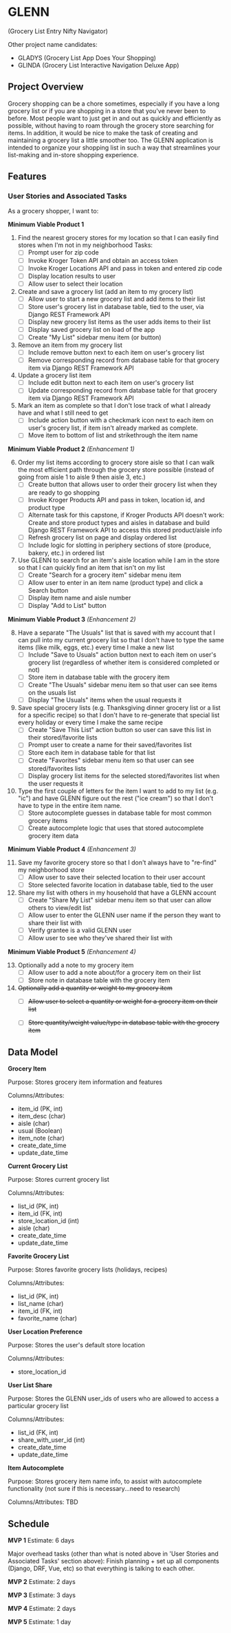 # GLENN
(Grocery List Entry Nifty Navigator)

Other project name candidates:
- GLADYS (Grocery List App Does Your Shopping)
- GLINDA (Grocery List Interactive Navigation Deluxe App)


## Project Overview
Grocery shopping can be a chore sometimes, especially if you have a long grocery list or if you are shopping in a store that you've never been to before. Most people want to just get in and out as quickly and efficiently as possible, without having to roam through the grocery store searching for items. In addition, it would be nice to make the task of creating and maintaining a grocery list a little smoother too. The GLENN application is intended to organize your shopping list in such a way that streamlines your list-making and in-store shopping experience.


## Features
### User Stories and Associated Tasks
As a grocery shopper, I want to: 

**Minimum Viable Product 1**
1. Find the nearest grocery stores for my location so that I can easily find stores when I'm not in my neighborhood
    Tasks:
    - [ ]  Prompt user for zip code 
    - [ ]  Invoke Kroger Token API and obtain an access token 
    - [ ]  Invoke Kroger Locations API and pass in token and entered zip code 
    - [ ]  Display location results to user 
    - [ ]  Allow user to select their location 
2. Create and save a grocery list (add an item to my grocery list)
    - [ ]  Allow user to start a new grocery list and add items to their list 
    - [ ]  Store user's grocery list in database table, tied to the user, via Django REST Framework API
    - [ ]  Display new grocery list items as the user adds items to their list
    - [ ]  Display saved grocery list on load of the app
    - [ ]  Create "My List" sidebar menu item (or button)
3. Remove an item from my grocery list
    - [ ]  Include remove button next to each item on user's grocery list
    - [ ]  Remove corresponding record from database table for that grocery item via Django REST Framework API
4. Update a grocery list item
    - [ ]  Include edit button next to each item on user's grocery list
    - [ ]  Update corresponding record from database table for that grocery item via Django REST Framework API
5. Mark an item as complete so that I don't lose track of what I already have and what I still need to get
    - [ ]  Include action button with a checkmark icon next to each item on user's grocery list, if item isn't already marked as complete. 
    - [ ]  Move item to bottom of list and strikethrough the item name 

**Minimum Viable Product 2** *(Enhancement 1)*

6. Order my list items according to grocery store aisle so that I can walk the most efficient path through the grocery store possible (instead of going from aisle 1 to aisle 9 then aisle 3, etc.)
    - [ ]  Create button that allows user to order their grocery list when they are ready to go shopping 
    - [ ]  Invoke Kroger Products API and pass in token, location id, and product type 
    - [ ]  Alternate task for this capstone, if Kroger Products API doesn't work: Create and store product types and aisles in database and build Django REST Framework API to access this stored product/aisle info 
    - [ ]  Refresh grocery list on page and display ordered list 
    - [ ]  Include logic for slotting in periphery sections of store (produce, bakery, etc.) in ordered list 
7. Use GLENN to search for an item's aisle location while I am in the store so that I can quickly find an item that isn't on my list
    - [ ]  Create "Search for a grocery item" sidebar menu item 
    - [ ]  Allow user to enter in an item name (product type) and click a Search button 
    - [ ]  Display item name and aisle number
    - [ ]  Display "Add to List" button  

**Minimum Viable Product 3** *(Enhancement 2)*

8. Have a separate "The Usuals" list that is saved with my account that I can pull into my current grocery list so that I don't have to type the same items (like milk, eggs, etc.) every time I make a new list
    - [ ]  Include "Save to Usuals" action button next to each item on user's grocery list (regardless of whether item is considered completed or not) 
    - [ ]  Store item in database table with the grocery item
    - [ ]  Create "The Usuals" sidebar menu item so that user can see items on the usuals list
    - [ ]  Display "The Usuals" items when the usual requests it
9. Save special grocery lists (e.g. Thanksgiving dinner grocery list or a list for a specific recipe) so that I don't have to re-generate that special list every holiday or every time I make the same recipe
    - [ ]  Create "Save This List" action button so user can save this list in their stored/favorite lists
    - [ ]  Prompt user to create a name for their saved/favorites list
    - [ ]  Store each item in database table for that list
    - [ ]  Create "Favorites" sidebar menu item so that user can see stored/favorites lists
    - [ ]  Display grocery list items for the selected stored/favorites list when the user requests it
10. Type the first couple of letters for the item I want to add to my list (e.g. "ic") and have GLENN figure out the rest ("ice cream") so that I don't have to type in the entire item name.
    - [ ]  Store autocomplete guesses in database table for most common grocery items
    - [ ]  Create autocomplete logic that uses that stored autocomplete grocery item data

**Minimum Viable Product 4** *(Enhancement 3)*

11. Save my favorite grocery store so that I don't always have to "re-find" my neighborhood store
    - [ ]  Allow user to save their selected location to their user account
    - [ ]  Store selected favorite location in database table, tied to the user  
12. Share my list with others in my household that have a GLENN account
    - [ ]  Create "Share My List" sidebar menu item so that user can allow others to view/edit list
    - [ ]  Allow user to enter the GLENN user name if the person they want to share their list with
    - [ ]  Verify grantee is a valid GLENN user
    - [ ]  Allow user to see who they've shared their list with

**Minimum Viable Product 5** *(Enhancement 4)*

13. Optionally add a note to my grocery item
    - [ ]  Allow user to add a note about/for a grocery item on their list 
    - [ ]  Store note in database table with the grocery item 
14. ~~Optionally add a quantity or weight to my grocery item~~
    - [ ]  ~~Allow user to select a quantity or weight for a grocery item on their list~~ 
    - [ ]  ~~Store quantity/weight value/type in database table with the grocery item~~ 


## Data Model
**Grocery Item**

Purpose: Stores grocery item information and features

Columns/Attributes:
- item_id (PK, int)
- item_desc (char)
- aisle (char)
- usual (Boolean)
- item_note (char)
- create_date_time
- update_date_time


**Current Grocery List**

Purpose: Stores current grocery list

Columns/Attributes:
- list_id (PK, int)
- item_id (FK, int)
- store_location_id (int)
- aisle (char)
- create_date_time
- update_date_time


**Favorite Grocery List**

Purpose: Stores favorite grocery lists (holidays, recipes)

Columns/Attributes:
- list_id (PK, int)
- list_name (char)
- item_id (FK, int)
- favorite_name (char)


**User Location Preference**

Purpose: Stores the user's default store location 

Columns/Attributes:
- store_location_id


**User List Share**

Purpose: Stores the GLENN user_ids of users who are allowed to access a particular grocery list

Columns/Attributes:
- list_id (FK, int)
- share_with_user_id (int)
- create_date_time
- update_date_time


**Item Autocomplete**

Purpose: Stores grocery item name info, to assist with autocomplete functionality (not sure if this is necessary...need to research)

Columns/Attributes:
TBD


## Schedule
**MVP 1**
Estimate: 6 days

Major overhead tasks (other than what is noted above in 'User Stories and Associated Tasks' section above): Finish planning + set up all components (Django, DRF, Vue, etc) so that everything is talking to each other.

**MVP 2**
Estimate: 2 days

**MVP 3**
Estimate: 3 days

**MVP 4**
Estimate: 2 days

**MVP 5**
Estimate: 1 day
